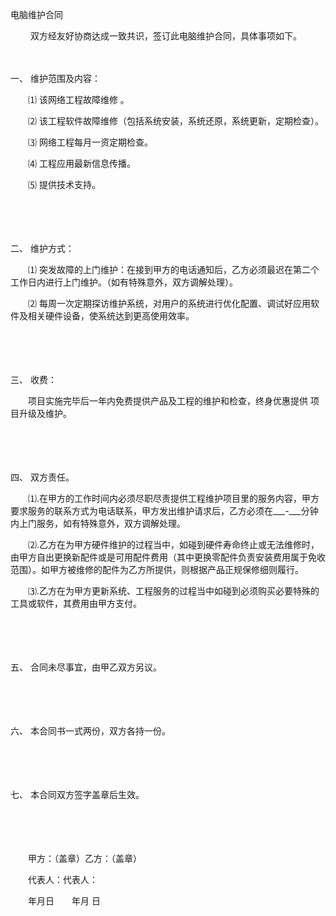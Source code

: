 



电脑维护合同



 

　　 双方经友好协商达成一致共识，签订此电脑维护合同，具体事项如下。

　　

一、
维护范围及内容：

　　⑴ 该网络工程故障维修 。

　　⑵ 该工程软件故障维修（包括系统安装，系统还原，系统更新，定期检查）。

　　⑶ 网络工程每月一资定期检查。

　　⑷ 工程应用最新信息传播。

　　⑸ 提供技术支持。

　　

　　

二、
维护方式：

　　⑴ 突发故障的上门维护：在接到甲方的电话通知后，乙方必须最迟在第二个工作日内进行上门维护。（如有特殊意外，双方调解处理）。

　　⑵ 每周一次定期探访维护系统，对用户的系统进行优化配置、调试好应用软件及相关硬件设备，使系统达到更高使用效率。

　　

　　

三、
收费：

　　项目实施完毕后一年内免费提供产品及工程的维护和检查，终身优惠提供 项目升级及维护。

　　

　　

四、
双方责任。

　　⑴.在甲方的工作时间内必须尽职尽责提供工程维护项目里的服务内容，甲方要求服务的联系方式为电话联系，甲方发出维护请求后，乙方必须在___-___分钟内上门服务，如有特殊意外，双方调解处理。

　　⑵.乙方在为甲方硬件维护的过程当中，如碰到硬件寿命终止或无法维修时，由甲方自出更换新配件或是可用配件费用（其中更换零配件负责安装费用属于免收范围）。如甲方被维修的配件为乙方所提供，则根据产品正规保修细则履行。

　　⑶.乙方在为甲方更新系统、工程服务的过程当中如碰到必须购买必要特殊的工具或软件，其费用由甲方支付。

　　

　　

五、
合同未尽事宜，由甲乙双方另议。

　　

　　

六、
本合同书一式两份，双方各持一份。

　　

　　

七、
本合同双方签字盖章后生效。

　　

　　

　　甲方：（盖章）乙方：（盖章）

　　代表人：代表人：

　　年月日　　年月 日